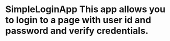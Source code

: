 # SimpleLoginApp This app allows you to login to a page with user id and password and verify credentials.

